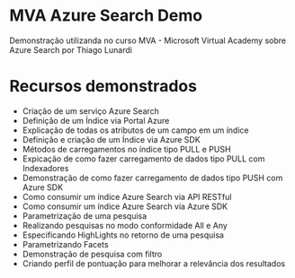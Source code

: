 # MVA Azure Search Demo

Demonstração utilizanda no curso MVA - Microsoft Virtual Academy sobre Azure Search por Thiago Lunardi

# Recursos demonstrados

* Criação de um serviço Azure Search
* Definição de um Índice via Portal Azure
* Explicação de todas os atributos de um campo em um índice
* Definição e criação de um Índice via Azure SDK
* Métodos de carregamentos no índice tipo PULL e PUSH
* Expicação de como fazer carregamento de dados tipo PULL com Indexadores
* Demonstração de como fazer carregamento de dados tipo PUSH com Azure SDK
* Como consumir um índice Azure Search via API RESTful
* Como consumir um índice Azure Search via Azure SDK
* Parametrização de uma pesquisa
* Realizando pesquisas no modo conformidade All e Any 
* Especificando HighLights no retorno de uma pesquisa
* Parametrizando Facets
* Demonstração de pesquisa com filtro
* Criando perfil de pontuação para melhorar a relevância dos resultados
